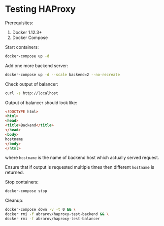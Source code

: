 # Testing HAProxy

Prerequisites:

1. Docker 1.12.3+
1. Docker Compose

Start containers:

```bash
docker-compose up -d
```

Add one more backend server:

```bash
docker-compose up -d --scale backend=2 --no-recreate
```

Check output of balancer:

```bash
curl -s http://localhost
```

Output of balancer should look like:

```html
<!DOCTYPE html>
<html>
<head>
<title>Backend</title>
</head>
<body>
hostname
</body>
</html>
```

where `hostname` is the name of backend host which actually served request.

Ensure that if output is requested multiple times then different `hostname` is returned. 

Stop containers:

```bash
docker-compose stop
```

Cleanup:

```bash
docker-compose down -v -t 0 && \
docker rmi -f abrarov/haproxy-test-backend && \
docker rmi -f abrarov/haproxy-test-balancer
```
